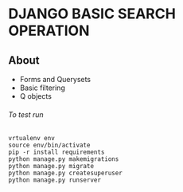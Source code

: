 # DJANGO BASIC SEARCH OPERATION

## About

- Forms and Querysets
- Basic filtering 
- Q objects

###### To test run
```
vrtualenv env
source env/bin/activate
pip -r install requirements
python manage.py makemigrations
python manage.py migrate
python manage.py createsuperuser
python manage.py runserver

```

